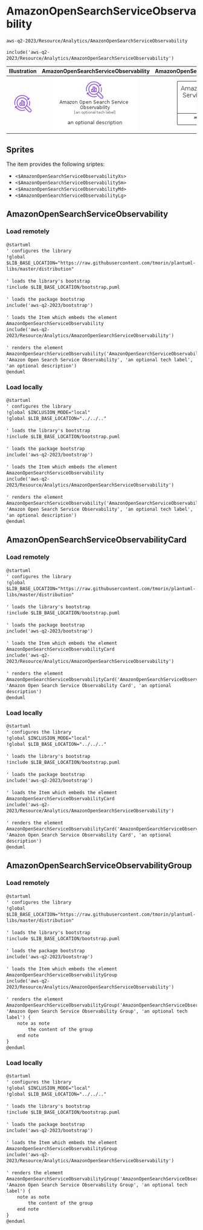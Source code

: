 # AmazonOpenSearchServiceObservability


```text
aws-q2-2023/Resource/Analytics/AmazonOpenSearchServiceObservability
```

```text
include('aws-q2-2023/Resource/Analytics/AmazonOpenSearchServiceObservability')
```



| Illustration | AmazonOpenSearchServiceObservability | AmazonOpenSearchServiceObservabilityCard | AmazonOpenSearchServiceObservabilityGroup |
| :---: | :---: | :---: | :---: |
| ![illustration for Illustration](../../../aws-q2-2023/Resource/Analytics/AmazonOpenSearchServiceObservability.png) | ![illustration for AmazonOpenSearchServiceObservability](../../../aws-q2-2023/Resource/Analytics/AmazonOpenSearchServiceObservability.Local.png) | ![illustration for AmazonOpenSearchServiceObservabilityCard](../../../aws-q2-2023/Resource/Analytics/AmazonOpenSearchServiceObservabilityCard.Local.png) | ![illustration for AmazonOpenSearchServiceObservabilityGroup](../../../aws-q2-2023/Resource/Analytics/AmazonOpenSearchServiceObservabilityGroup.Local.png) |



## Sprites
The item provides the following sriptes:

- `<$AmazonOpenSearchServiceObservabilityXs>`
- `<$AmazonOpenSearchServiceObservabilitySm>`
- `<$AmazonOpenSearchServiceObservabilityMd>`
- `<$AmazonOpenSearchServiceObservabilityLg>`





## AmazonOpenSearchServiceObservability

### Load remotely
```plantuml
@startuml
' configures the library
!global $LIB_BASE_LOCATION="https://raw.githubusercontent.com/tmorin/plantuml-libs/master/distribution"

' loads the library's bootstrap
!include $LIB_BASE_LOCATION/bootstrap.puml

' loads the package bootstrap
include('aws-q2-2023/bootstrap')

' loads the Item which embeds the element AmazonOpenSearchServiceObservability
include('aws-q2-2023/Resource/Analytics/AmazonOpenSearchServiceObservability')

' renders the element
AmazonOpenSearchServiceObservability('AmazonOpenSearchServiceObservability', 'Amazon Open Search Service Observability', 'an optional tech label', 'an optional description')
@enduml
```

### Load locally
```plantuml
@startuml
' configures the library
!global $INCLUSION_MODE="local"
!global $LIB_BASE_LOCATION="../../.."

' loads the library's bootstrap
!include $LIB_BASE_LOCATION/bootstrap.puml

' loads the package bootstrap
include('aws-q2-2023/bootstrap')

' loads the Item which embeds the element AmazonOpenSearchServiceObservability
include('aws-q2-2023/Resource/Analytics/AmazonOpenSearchServiceObservability')

' renders the element
AmazonOpenSearchServiceObservability('AmazonOpenSearchServiceObservability', 'Amazon Open Search Service Observability', 'an optional tech label', 'an optional description')
@enduml
```

## AmazonOpenSearchServiceObservabilityCard

### Load remotely
```plantuml
@startuml
' configures the library
!global $LIB_BASE_LOCATION="https://raw.githubusercontent.com/tmorin/plantuml-libs/master/distribution"

' loads the library's bootstrap
!include $LIB_BASE_LOCATION/bootstrap.puml

' loads the package bootstrap
include('aws-q2-2023/bootstrap')

' loads the Item which embeds the element AmazonOpenSearchServiceObservabilityCard
include('aws-q2-2023/Resource/Analytics/AmazonOpenSearchServiceObservability')

' renders the element
AmazonOpenSearchServiceObservabilityCard('AmazonOpenSearchServiceObservabilityCard', 'Amazon Open Search Service Observability Card', 'an optional description')
@enduml
```

### Load locally
```plantuml
@startuml
' configures the library
!global $INCLUSION_MODE="local"
!global $LIB_BASE_LOCATION="../../.."

' loads the library's bootstrap
!include $LIB_BASE_LOCATION/bootstrap.puml

' loads the package bootstrap
include('aws-q2-2023/bootstrap')

' loads the Item which embeds the element AmazonOpenSearchServiceObservabilityCard
include('aws-q2-2023/Resource/Analytics/AmazonOpenSearchServiceObservability')

' renders the element
AmazonOpenSearchServiceObservabilityCard('AmazonOpenSearchServiceObservabilityCard', 'Amazon Open Search Service Observability Card', 'an optional description')
@enduml
```

## AmazonOpenSearchServiceObservabilityGroup

### Load remotely
```plantuml
@startuml
' configures the library
!global $LIB_BASE_LOCATION="https://raw.githubusercontent.com/tmorin/plantuml-libs/master/distribution"

' loads the library's bootstrap
!include $LIB_BASE_LOCATION/bootstrap.puml

' loads the package bootstrap
include('aws-q2-2023/bootstrap')

' loads the Item which embeds the element AmazonOpenSearchServiceObservabilityGroup
include('aws-q2-2023/Resource/Analytics/AmazonOpenSearchServiceObservability')

' renders the element
AmazonOpenSearchServiceObservabilityGroup('AmazonOpenSearchServiceObservabilityGroup', 'Amazon Open Search Service Observability Group', 'an optional tech label') {
    note as note
        the content of the group
    end note
}
@enduml
```

### Load locally
```plantuml
@startuml
' configures the library
!global $INCLUSION_MODE="local"
!global $LIB_BASE_LOCATION="../../.."

' loads the library's bootstrap
!include $LIB_BASE_LOCATION/bootstrap.puml

' loads the package bootstrap
include('aws-q2-2023/bootstrap')

' loads the Item which embeds the element AmazonOpenSearchServiceObservabilityGroup
include('aws-q2-2023/Resource/Analytics/AmazonOpenSearchServiceObservability')

' renders the element
AmazonOpenSearchServiceObservabilityGroup('AmazonOpenSearchServiceObservabilityGroup', 'Amazon Open Search Service Observability Group', 'an optional tech label') {
    note as note
        the content of the group
    end note
}
@enduml
```

